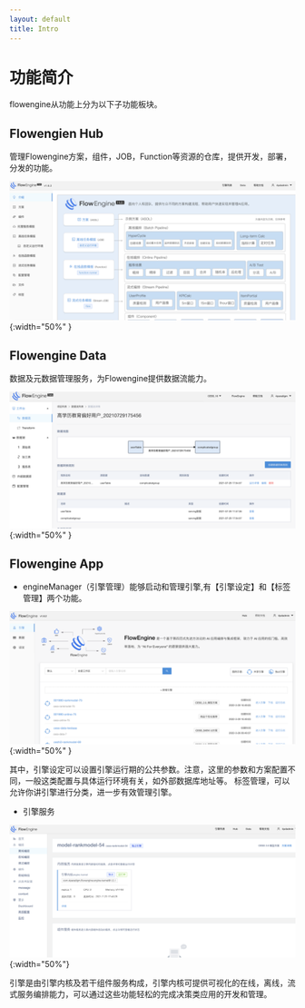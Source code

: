```yaml
---
layout: default
title: Intro
---
```


# 功能简介
flowengine从功能上分为以下子功能板块。
## Flowengien Hub 

管理Flowengine方案，组件，JOB，Function等资源的仓库，提供开发，部署，分发的功能。

![struction](../assets/intro-hub.png){:width="50%" }


## Flowengine Data 

数据及元数据管理服务，为Flowengine提供数据流能力。

![struction](../assets/intro-sds.png){:width="50%" }

## Flowengine App
 
* engineManager（引擎管理）能够启动和管理引擎,有【引擎设定】和【标签管理】两个功能。

![struction](../assets/fl_intro.png){:width="50%" }

其中，引擎设定可以设置引擎运行期的公共参数。注意，这里的参数和方案配置不同，一般这类配置与具体运行环境有关，如外部数据库地址等。
标签管理，可以允许你讲引擎进行分类，进一步有效管理引擎。

* 引擎服务

![struction](../assets/intro-engine.png){:width="50%"}

引擎是由引擎内核及若干组件服务构成，引擎内核可提供可视化的在线，离线，流式服务编排能力，可以通过这些功能轻松的完成决策类应用的开发和管理。
